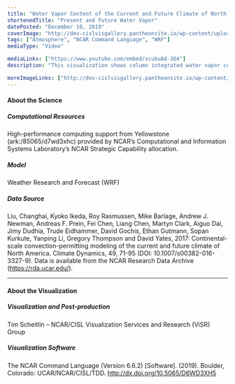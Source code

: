 ```yaml
---
title: "Water Vapor Content of the Current and Future Climate of North America"
shortenedTitle: "Present and Future Water Vapor"
datePosted: "December 10, 2019"
coverImage: "http://dev-cislvisgallery.pantheonsite.io/wp-content/uploads/2019/12/dualImage5-1-scaled.png"
tags: ["Atmosphere", "NCAR Command Language", "WRF"]
mediaType: "Video"

mediaLinks: ["https://www.youtube.com/embed/vcubuAd-3D4"]
description: "This visualization shows column integrated water vapor content over North America for the period April to June 2011, during which time one of the most destructive and deadliest tornado outbreaks to impact the United States occurred (April 25-28). Side-by-side comparison of the simulations show greater water vapor content in the simulated future climate, which can provide more moisture for convection. The high resolution dataset was created by the Water System Program of the National Center for Atmospheric Research using the Weather Research and Forecasting (WRF) model at 4-km grid spacing, with ERA-Interim as initial and boundary conditions for the current climate. The future climate simulation was created by perturbing the initial and boundary conditions with the CMIP5 ensemble mean of the high emission climate change scenario (RCP8.5)."

moreImageLinks: ["http://dev-cislvisgallery.pantheonsite.io/wp-content/uploads/2019/12/dualImage5-1-scaled.png"]
---
```


#### About the Science

##### Computational Resources

High-performance computing support from Yellowstone (ark:/85065/d7wd3xhc) provided by NCAR’s Computational and Information Systems Laboratory’s NCAR Strategic Capability allocation.

##### Model

Weather Research and Forecast (WRF)

##### Data Source

Liu, Changhai, Kyoko Ikeda, Roy Rasmussen, Mike Barlage, Andrew J. Newman, Andreas F. Prein, Fei Chen, Liang Chen, Martyn Clark, Aiguo Dai, Jimy Dudhia, Trude Eidhammer, David Gochis, Ethan Gutmann, Sopan Kurkute, Yanping Li, Gregory Thompson and David Yates, 2017: Continental-scale convection-permitting modeling of the current and future climate of North America. Climate Dynamics, 49, 71-95 (DOI: 10.1007/s00382-016-3327-9). Data is available from the NCAR Research Data Archive (https://rda.ucar.edu/).

___

#### About the Visualization

##### Visualization and Post-production

Tim Scheitlin – NCAR/CISL Visualization Services and Research (ViSR) Group

##### Visualization Software

The NCAR Command Language (Version 6.6.2) [Software]. (2019). 
  Boulder, Colorado: UCAR/NCAR/CISL/TDD. http://dx.doi.org/10.5065/D6WD3XH5
